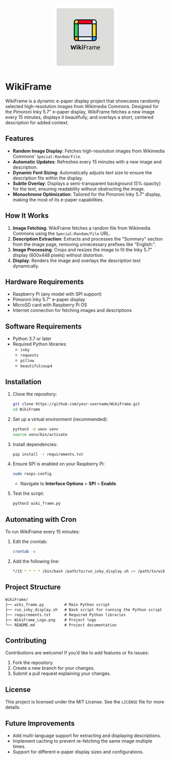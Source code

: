 <div align="center">
  <img src="./WikiFrame_Logo.png" alt="WikiFrame Logo" width="200"/>
</div>

# WikiFrame

WikiFrame is a dynamic e-paper display project that showcases randomly selected high-resolution images from Wikimedia Commons. Designed for the Pimoroni Inky 5.7" e-paper display, WikiFrame fetches a new image every 15 minutes, displays it beautifully, and overlays a short, centered description for added context. 

## Features
- **Random Image Display**: Fetches high-resolution images from Wikimedia Commons' `Special:Random/File`.
- **Automatic Updates**: Refreshes every 15 minutes with a new image and description.
- **Dynamic Font Sizing**: Automatically adjusts text size to ensure the description fits within the display.
- **Subtle Overlay**: Displays a semi-transparent background (5% opacity) for the text, ensuring readability without obstructing the image.
- **Monochrome Optimization**: Tailored for the Pimoroni Inky 5.7" display, making the most of its e-paper capabilities.

## How It Works
1. **Image Fetching**: WikiFrame fetches a random file from Wikimedia Commons using the `Special:Random/File` URL.
2. **Description Extraction**: Extracts and processes the "Summary" section from the image page, removing unnecessary prefixes like "English:".
3. **Image Processing**: Crops and resizes the image to fit the Inky 5.7" display (600x448 pixels) without distortion.
4. **Display**: Renders the image and overlays the description text dynamically.

## Hardware Requirements
- Raspberry Pi (any model with SPI support)
- Pimoroni Inky 5.7" e-paper display
- MicroSD card with Raspberry Pi OS
- Internet connection for fetching images and descriptions

## Software Requirements
- Python 3.7 or later
- Required Python libraries:
  - `inky`
  - `requests`
  - `pillow`
  - `beautifulsoup4`

## Installation
1. Clone the repository:
   ```bash
   git clone https://github.com/your-username/WikiFrame.git
   cd WikiFrame
   ```

2. Set up a virtual environment (recommended):
   ```bash
   python3 -m venv venv
   source venv/bin/activate
   ```

3. Install dependencies:
   ```bash
   pip install -r requirements.txt
   ```

4. Ensure SPI is enabled on your Raspberry Pi:
   ```bash
   sudo raspi-config
   ```
   - Navigate to **Interface Options** > **SPI** > **Enable**.

5. Test the script:
   ```bash
   python3 wiki_frame.py
   ```

## Automating with Cron
To run WikiFrame every 15 minutes:
1. Edit the crontab:
   ```bash
   crontab -e
   ```

2. Add the following line:
   ```bash
   */15 * * * * /bin/bash /path/to/run_inky_display.sh >> /path/to/wiki_frame.log 2>&1
   ```

## Project Structure
```
WikiFrame/
├── wiki_frame.py         # Main Python script
├── run_inky_display.sh   # Bash script for running the Python script
├── requirements.txt      # Required Python libraries
├── WikiFrame_Logo.png    # Project logo
└── README.md             # Project documentation
```

## Contributing
Contributions are welcome! If you’d like to add features or fix issues:
1. Fork the repository.
2. Create a new branch for your changes.
3. Submit a pull request explaining your changes.

## License
This project is licensed under the MIT License. See the `LICENSE` file for more details.

## Future Improvements
- Add multi-language support for extracting and displaying descriptions.
- Implement caching to prevent re-fetching the same image multiple times.
- Support for different e-paper display sizes and configurations.
